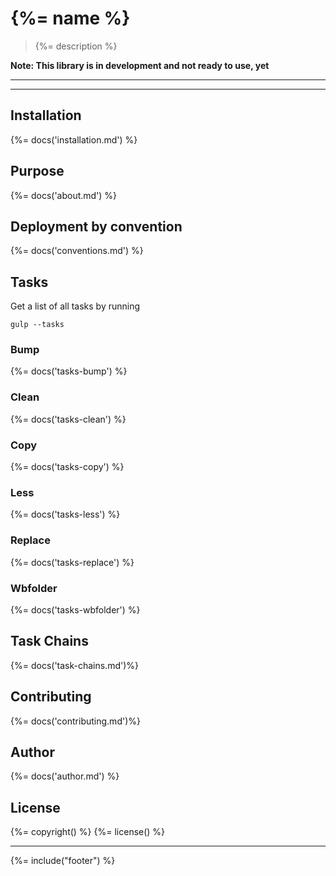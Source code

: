 # {%= name %}

> {%= description %}

**Note: This library is in development and not ready to use, yet**

---

<!-- toc -->

---

## Installation
{%= docs('installation.md') %}

## Purpose
{%= docs('about.md') %}

## Deployment by convention
{%= docs('conventions.md') %}

## Tasks
Get a list of all tasks by running

```
gulp --tasks
```

### Bump
{%= docs('tasks-bump') %}

### Clean
{%= docs('tasks-clean') %}

### Copy
{%= docs('tasks-copy') %}

### Less
{%= docs('tasks-less') %}

### Replace
{%= docs('tasks-replace') %}

### Wbfolder
{%= docs('tasks-wbfolder') %}

## Task Chains
{%= docs('task-chains.md')%}

## Contributing
{%= docs('contributing.md')%}


## Author
{%= docs('author.md') %}

## License
{%= copyright() %}
{%= license() %}

***

{%= include("footer") %}
